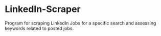 # LinkedIn-Scraper
Program for scraping LinkedIn Jobs for a specific search and assessing keywords related to posted jobs.
